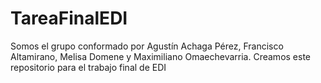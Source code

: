 # TareaFinalEDI
Somos el grupo conformado por Agustín Achaga Pérez, Francisco Altamirano, Melisa Domene y Maximiliano Omaechevarria. Creamos este repositorio para el trabajo final de EDI
